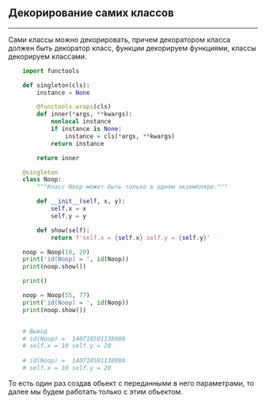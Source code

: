 Декорирование самих классов
---
---
Сами классы можно декорировать, причем декоратором класса должен быть 
декоратор класс, функции декорируем функциями, классы декорируем классами.

```python
    import functools

    def singleton(cls):
        instance = None

        @functools.wraps(cls)
        def inner(*args, **kwargs):
            nonlocal instance
            if instance is None:
                instance = cls(*args, **kwargs)
            return instance

        return inner

    @singleton
    class Noop:
        """Класс Noop может быть только в одном экземпляре."""

        def __init__(self, x, y):
            self.x = x
            self.y = y

        def show(self):
            return f'self.x = {self.x} self.y = {self.y}'

    noop = Noop(10, 20)
    print('id(Noop) = ', id(Noop))
    print(noop.show())

    print()

    noop = Noop(55, 77)
    print('id(Noop) = ', id(Noop))
    print(noop.show())


    # Вывод
    # id(Noop) =  140718501138080
    # self.x = 10 self.y = 20
 
    # id(Noop) =  140718501138080
    # self.x = 10 self.y = 20
```

То есть один раз создав обьект с переданными в него параметрами, то далее 
мы будем работать только с этим обьектом.
